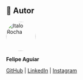 ## 👤 Autor

<div align="left">
  <img src="https://via.placeholder.com/80" alt="Italo Rocha" style="border-radius: 50%; margin-right: 10px;" width="80"/>
</div>

**Felipe Aguiar**

[GitHub](https://github.com/ItaloRochaj) | [LinkedIn](https://www.linkedin.com/in/italorochaj/) | [Instagram](https://www.instagram.com/italocodes/?next=%2Fitalorochaj%2F)
